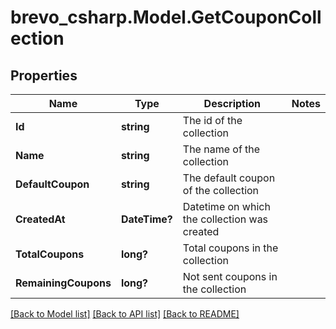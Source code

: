 # brevo_csharp.Model.GetCouponCollection
## Properties

Name | Type | Description | Notes
------------ | ------------- | ------------- | -------------
**Id** | **string** | The id of the collection | 
**Name** | **string** | The name of the collection | 
**DefaultCoupon** | **string** | The default coupon of the collection | 
**CreatedAt** | **DateTime?** | Datetime on which the collection was created | 
**TotalCoupons** | **long?** | Total coupons in the collection | 
**RemainingCoupons** | **long?** | Not sent coupons in the collection | 

[[Back to Model list]](../README.md#documentation-for-models) [[Back to API list]](../README.md#documentation-for-api-endpoints) [[Back to README]](../README.md)

